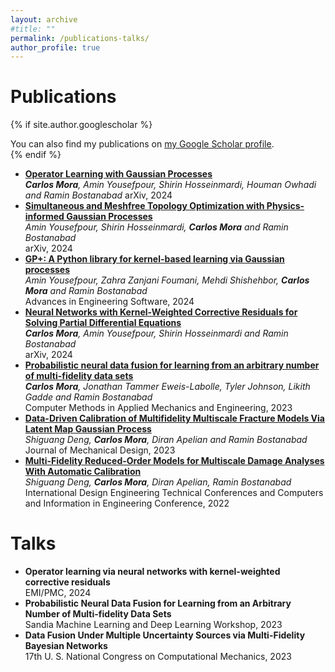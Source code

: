```yaml
---
layout: archive
#title: ""
permalink: /publications-talks/
author_profile: true
---
```


<h1>Publications</h1>

{% if site.author.googlescholar %}
  <div class="wordwrap">You can also find my publications on <a href="{{site.author.googlescholar}}">my Google Scholar profile</a>.</div>
{% endif %}

- **[Operator Learning with Gaussian Processes](https://arxiv.org/abs/2409.04538)**  
  **_Carlos Mora_***, Amin Yousefpour, Shirin Hosseinmardi, Houman Owhadi and Ramin Bostanabad*
  arXiv, 2024
- **[Simultaneous and Meshfree Topology Optimization with Physics-informed Gaussian Processes](https://arxiv.org/abs/2408.03490)**  
  *Amin Yousefpour, Shirin Hosseinmardi, **_Carlos Mora_** and Ramin Bostanabad*  
  arXiv, 2024
- **[GP+: A Python library for kernel-based learning via Gaussian processes](https://www.sciencedirect.com/science/article/pii/S0965997824000930)**  
  *Amin Yousefpour, Zahra Zanjani Foumani, Mehdi Shishehbor, **_Carlos Mora_** and Ramin Bostanabad*  
  Advances in Engineering Software, 2024
- **[Neural Networks with Kernel-Weighted Corrective Residuals for Solving Partial Differential Equations](https://arxiv.org/abs/2401.03492)**  
  **_Carlos Mora_***, Amin Yousefpour, Shirin Hosseinmardi and Ramin Bostanabad*  
  arXiv, 2024
- **[Probabilistic neural data fusion for learning from an arbitrary number of multi-fidelity data sets](https://www.sciencedirect.com/science/article/pii/S0045782523003316)**  
  **_Carlos Mora_***, Jonathan Tammer Eweis-Labolle, Tyler Johnson, Likith Gadde and Ramin Bostanabad*  
  Computer Methods in Applied Mechanics and Engineering, 2023
- **[Data-Driven Calibration of Multifidelity Multiscale Fracture Models Via Latent Map Gaussian Process](https://asmedigitalcollection.asme.org/mechanicaldesign/article/145/1/011705/1147508/Data-Driven-Calibration-of-Multifidelity)**  
  *Shiguang Deng, **_Carlos Mora_**, Diran Apelian and Ramin Bostanabad*  
  Journal of Mechanical Design, 2023
- **[Multi-Fidelity Reduced-Order Models for Multiscale Damage Analyses With Automatic Calibration](https://solarenergyengineering.asmedigitalcollection.asme.org/IDETC-CIE/proceedings/IDETC-CIE2022/86236/V03BT03A031/1150433)**  
  *Shiguang Deng, **_Carlos Mora_**, Diran Apelian, Ramin Bostanabad*  
  International Design Engineering Technical Conferences and Computers and Information in Engineering Conference, 2022

# Talks
- **Operator learning via neural networks with kernel-weighted corrective residuals**  
  EMI/PMC, 2024
- **Probabilistic Neural Data Fusion for Learning from an Arbitrary Number of Multi-fidelity Data Sets**  
  Sandia Machine Learning and Deep Learning Workshop, 2023
- **Data Fusion Under Multiple Uncertainty Sources via Multi-Fidelity Bayesian Networks**  
  17th U. S. National Congress on Computational Mechanics, 2023

<!-- {% include base_path %}

{% for post in site.publications reversed %}
  {% include archive-single.html %}
{% endfor %} -->

